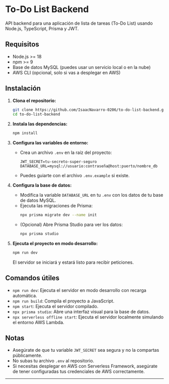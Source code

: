 # To-Do List Backend

API backend para una aplicación de lista de tareas (To-Do List) usando Node.js, TypeScript, Prisma y JWT.

## Requisitos
- Node.js >= 18
- npm >= 9
- Base de datos MySQL (puedes usar un servicio local o en la nube)
- AWS CLI (opcional, solo si vas a desplegar en AWS)

## Instalación

1. **Clona el repositorio:**
   ```bash
   git clone https://github.com/IsaacNavarro-0206/to-do-list-backend.git
   cd to-do-list-backend
   ```

2. **Instala las dependencias:**
   ```bash
   npm install
   ```

3. **Configura las variables de entorno:**
   - Crea un archivo `.env` en la raíz del proyecto:
     ```env
     JWT_SECRET=tu-secreto-super-seguro
     DATABASE_URL=mysql://usuario:contraseña@host:puerto/nombre_db
     ```
   - Puedes guiarte con el archivo `.env.example` si existe.

4. **Configura la base de datos:**
   - Modifica la variable `DATABASE_URL` en tu `.env` con los datos de tu base de datos MySQL.
   - Ejecuta las migraciones de Prisma:
     ```bash
     npx prisma migrate dev --name init
     ```
   - (Opcional) Abre Prisma Studio para ver los datos:
     ```bash
     npx prisma studio
     ```

5. **Ejecuta el proyecto en modo desarrollo:**
   ```bash
   npm run dev
   ```
   El servidor se iniciará y estará listo para recibir peticiones.

## Comandos útiles
- `npm run dev`: Ejecuta el servidor en modo desarrollo con recarga automática.
- `npm run build`: Compila el proyecto a JavaScript.
- `npm start`: Ejecuta el servidor compilado.
- `npx prisma studio`: Abre una interfaz visual para la base de datos.
- `npx serverless offline start`: Ejecuta el servidor localmente simulando el entorno AWS Lambda.

## Notas
- Asegúrate de que tu variable `JWT_SECRET` sea segura y no la compartas públicamente.
- No subas tu archivo `.env` al repositorio.
- Si necesitas desplegar en AWS con Serverless Framework, asegúrate de tener configuradas tus credenciales de AWS correctamente.

---